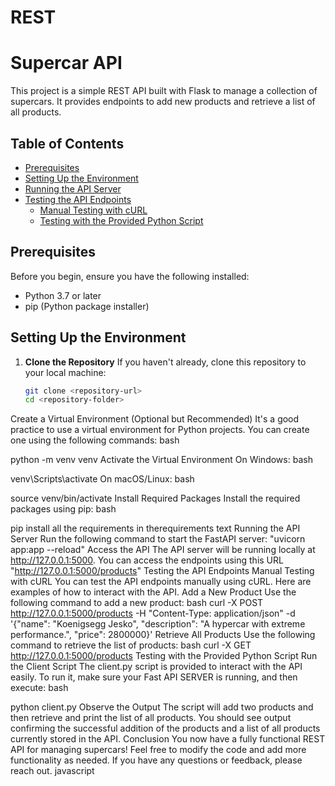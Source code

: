 # REST
# Supercar API

This project is a simple REST API built with Flask to manage a collection of supercars. It provides endpoints to add new products and retrieve a list of all products.

## Table of Contents
- [Prerequisites](#prerequisites)
- [Setting Up the Environment](#setting-up-the-environment)
- [Running the API Server](#running-the-api-server)
- [Testing the API Endpoints](#testing-the-api-endpoints)
  - [Manual Testing with cURL](#manual-testing-with-curl)
  - [Testing with the Provided Python Script](#testing-with-the-provided-python-script)

## Prerequisites

Before you begin, ensure you have the following installed:
- Python 3.7 or later
- pip (Python package installer)

## Setting Up the Environment

1. **Clone the Repository**
   If you haven't already, clone this repository to your local machine:
   ```bash
   git clone <repository-url>
   cd <repository-folder>
Create a Virtual Environment (Optional but Recommended) It's a good practice to use a virtual environment for Python projects. You can create one using the following commands:
bash


python -m venv venv
Activate the Virtual Environment
On Windows:
bash


venv\Scripts\activate
On macOS/Linux:
bash


source venv/bin/activate
Install Required Packages Install the required packages using pip:
bash


pip install all the requirements in therequirements text
Running the API Server
Run the following command to start the FastAPI server:
"uvicorn app:app --reload"
Access the API The API server will be running locally at http://127.0.0.1:5000. You can access the endpoints using this URL "http://127.0.0.1:5000/products"
Testing the API Endpoints
Manual Testing with cURL
You can test the API endpoints manually using cURL. Here are examples of how to interact with the API.
Add a New Product Use the following command to add a new product:
bash
curl -X POST http://127.0.0.1:5000/products -H "Content-Type: application/json" -d '{"name": "Koenigsegg Jesko", "description": "A hypercar with extreme performance.", "price": 2800000}'
Retrieve All Products Use the following command to retrieve the list of products:
bash
curl -X GET http://127.0.0.1:5000/products
Testing with the Provided Python Script
Run the Client Script The client.py script is provided to interact with the API easily. To run it, make sure your Fast API SERVER is running, and then execute:
bash


python client.py
Observe the Output The script will add two products and then retrieve and print the list of all products. You should see output confirming the successful addition of the products and a list of all products currently stored in the API.
Conclusion
You now have a fully functional REST API for managing supercars! Feel free to modify the code and add more functionality as needed. If you have any questions or feedback, please reach out.
javascript
